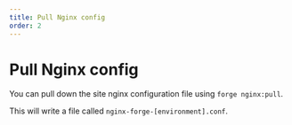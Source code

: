 ```yaml
---
title: Pull Nginx config
order: 2
---
```


# Pull Nginx config

You can pull down the site nginx configuration file using `forge nginx:pull`.

This will write a file called `nginx-forge-[environment].conf`.
